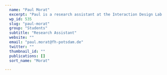 ```yaml
---
  name: "Paul Morat"
  excerpt: "Paul is a research assistant at the Interaction Design Lab (IDL) of the University of Applied Sciences Potsdam."
  wp_id: 535
  slug: "paul-morat"
  group: "Students"
  subtitle: "Research Assistant"
  website: ""
  email: "paul.morat@fh-potsdam.de"
  twitter: ""
  thumbnail_id: ""
  publications: []
  sort_name: "Morat"

---
```

